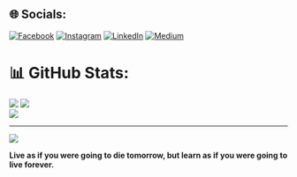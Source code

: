 
## 🌐 Socials:
[![Facebook](https://img.shields.io/badge/Facebook-%231877F2.svg?logo=Facebook&logoColor=white)](https://facebook.com/https://www.facebook.com/phumiphut.won/) [![Instagram](https://img.shields.io/badge/Instagram-%23E4405F.svg?logo=Instagram&logoColor=white)](https://instagram.com/https://www.instagram.com/plscallfrank/) [![LinkedIn](https://img.shields.io/badge/LinkedIn-%230077B5.svg?logo=linkedin&logoColor=white)](https://linkedin.com/in/https://www.linkedin.com/in/phumiphat-wongsathit-a303732ab/) [![Medium](https://img.shields.io/badge/Medium-12100E?logo=medium&logoColor=white)](https://medium.com/@https://medium.com/@6531503117) 

# 📊 GitHub Stats:
![](https://github-readme-stats.vercel.app/api?username=franz1us&theme=react&hide_border=true&include_all_commits=true&count_private=false)
![](https://github-readme-streak-stats.herokuapp.com/?user=franz1us&theme=react&hide_border=true)<br/>
![](https://github-readme-stats.vercel.app/api/top-langs/?username=franz1us&theme=react&hide_border=true&include_all_commits=true&count_private=false&layout=compact)

---
[![](https://visitcount.itsvg.in/api?id=franz1us&icon=0&color=0)](https://visitcount.itsvg.in)


**Live as if you were going to die tomorrow, but learn as if you were going to live forever.**
<!-- Proudly created with GPRM ( https://gprm.itsvg.in ) -->
